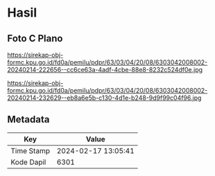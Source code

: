 # Hasil

## Foto C Plano

https://sirekap-obj-formc.kpu.go.id/fd0a/pemilu/pdpr/63/03/04/20/08/6303042008002-20240214-222656--cc6ce63a-4adf-4cbe-88e8-8232c524df0e.jpg

https://sirekap-obj-formc.kpu.go.id/fd0a/pemilu/pdpr/63/03/04/20/08/6303042008002-20240214-232629--eb8a6e5b-c130-4d1e-b248-9d9f99c04f96.jpg


## Metadata

| Key        | Value               |
| ---------- | ------------------- |
| Time Stamp | 2024-02-17 13:05:41 |
| Kode Dapil | 6301                |



